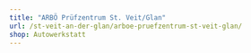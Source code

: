 ```yaml
---
title: "ARBÖ Prüfzentrum St. Veit/Glan"
url: /st-veit-an-der-glan/arboe-pruefzentrum-st-veit-glan/
shop: Autowerkstatt
---
```

